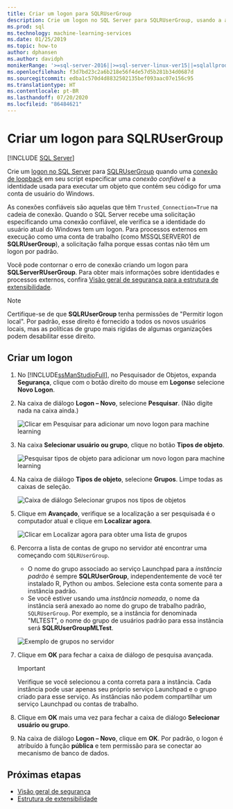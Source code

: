```yaml
---
title: Criar um logon para SQLRUserGroup
description: Crie um logon no SQL Server para SQLRUserGroup, usando a autenticação implícita para fazer logon no servidor para conversão da identidade de volta para o usuário autor da chamada.
ms.prod: sql
ms.technology: machine-learning-services
ms.date: 01/25/2019
ms.topic: how-to
author: dphansen
ms.author: davidph
monikerRange: '>=sql-server-2016||>=sql-server-linux-ver15||=sqlallproducts-allversions'
ms.openlocfilehash: f3d7bd23c2a6b218e56f4de57d5b281b34d0687d
ms.sourcegitcommit: edba1c570d4d8832502135bef093aac07e156c95
ms.translationtype: HT
ms.contentlocale: pt-BR
ms.lasthandoff: 07/20/2020
ms.locfileid: "86484621"
---
```

# <a name="create-a-login-for-sqlrusergroup"></a>Criar um logon para SQLRUserGroup
 [!INCLUDE [SQL Server](../../includes/applies-to-version/sqlserver.md)]

Crie um [logon no SQL Server](https://docs.microsoft.com/sql/relational-databases/security/authentication-access/create-a-login) para [SQLRUserGroup](../concepts/security.md#sqlrusergroup) quando uma [conexão de loopback](../../machine-learning/concepts/security.md#implied-authentication) em seu script especificar uma *conexão confiável* e a identidade usada para executar um objeto que contém seu código for uma conta de usuário do Windows.

As conexões confiáveis são aquelas que têm `Trusted_Connection=True` na cadeia de conexão. Quando o SQL Server recebe uma solicitação especificando uma conexão confiável, ele verifica se a identidade do usuário atual do Windows tem um logon. Para processos externos em execução como uma conta de trabalho (como MSSQLSERVER01 de **SQLRUserGroup**), a solicitação falha porque essas contas não têm um logon por padrão.

Você pode contornar o erro de conexão criando um logon para **SQLServerRUserGroup**. Para obter mais informações sobre identidades e processos externos, confira [Visão geral de segurança para a estrutura de extensibilidade](../concepts/security.md).

> [!Note]
> Certifique-se de que **SQLRUserGroup** tenha permissões de "Permitir logon local". Por padrão, esse direito é fornecido a todos os novos usuários locais, mas as políticas de grupo mais rígidas de algumas organizações podem desabilitar esse direito.

## <a name="create-a-login"></a>Criar um logon

1. No [!INCLUDE[ssManStudioFull](../../includes/ssmanstudiofull-md.md)], no Pesquisador de Objetos, expanda **Segurança**, clique com o botão direito do mouse em **Logons**e selecione **Novo Logon**.

2. Na caixa de diálogo **Logon – Novo**, selecione **Pesquisar**. (Não digite nada na caixa ainda.)
    
     ![Clicar em Pesquisar para adicionar um novo logon para machine learning](media/implied-auth-login1.png "Clicar em Pesquisar para adicionar um novo logon para machine learning")

3. Na caixa **Selecionar usuário ou grupo**, clique no botão **Tipos de objeto**.

     ![Pesquisar tipos de objeto para adicionar um novo logon para machine learning](media/implied-auth-login2.png "Pesquisar tipos de objeto para adicionar um novo logon para machine learning")

4. Na caixa de diálogo **Tipos de objeto**, selecione **Grupos**. Limpe todas as caixas de seleção.

     ![Caixa de diálogo Selecionar grupos nos tipos de objetos](media/implied-auth-login3.png "Caixa de diálogo Selecionar grupos nos tipos de objetos")

4. Clique em **Avançado**, verifique se a localização a ser pesquisada é o computador atual e clique em **Localizar agora**.

     ![Clicar em Localizar agora para obter uma lista de grupos](media/implied-auth-login4.png "Clicar em Localizar agora para obter uma lista de grupos")

5. Percorra a lista de contas de grupo no servidor até encontrar uma começando com `SQLRUserGroup`.
    
    + O nome do grupo associado ao serviço Launchpad para a _instância padrão_ é sempre **SQLRUserGroup**, independentemente de você ter instalado R, Python ou ambos. Selecione esta conta somente para a instância padrão.
    + Se você estiver usando uma _instância nomeada_, o nome da instância será anexado ao nome do grupo de trabalho padrão, `SQLRUserGroup`. Por exemplo, se a instância for denominada "MLTEST", o nome do grupo de usuários padrão para essa instância será **SQLRUserGroupMLTest**.
 
    ![Exemplo de grupos no servidor](media/implied-auth-login5.png "Exemplo de grupos no servidor")
   
5. Clique em **OK** para fechar a caixa de diálogo de pesquisa avançada.

    > [!IMPORTANT]
    > Verifique se você selecionou a conta correta para a instância. Cada instância pode usar apenas seu próprio serviço Launchpad e o grupo criado para esse serviço. As instâncias não podem compartilhar um serviço Launchpad ou contas de trabalho.

6. Clique em **OK** mais uma vez para fechar a caixa de diálogo **Selecionar usuário ou grupo**.

7. Na caixa de diálogo **Logon – Novo**, clique em **OK**. Por padrão, o logon é atribuído à função **pública** e tem permissão para se conectar ao mecanismo de banco de dados.

## <a name="next-steps"></a>Próximas etapas

+ [Visão geral de segurança](../concepts/security.md)
+ [Estrutura de extensibilidade](../concepts/extensibility-framework.md)
